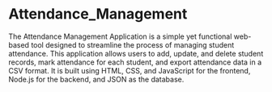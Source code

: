 # Attendance_Management
The Attendance Management Application is a simple yet functional web-based tool designed to streamline the process of managing student attendance. 
This application allows users to add, update, and delete student records, mark attendance for each student, and export attendance data in a CSV format. It is built using HTML, CSS, and JavaScript for the frontend, Node.js for the backend, and JSON as the database.
